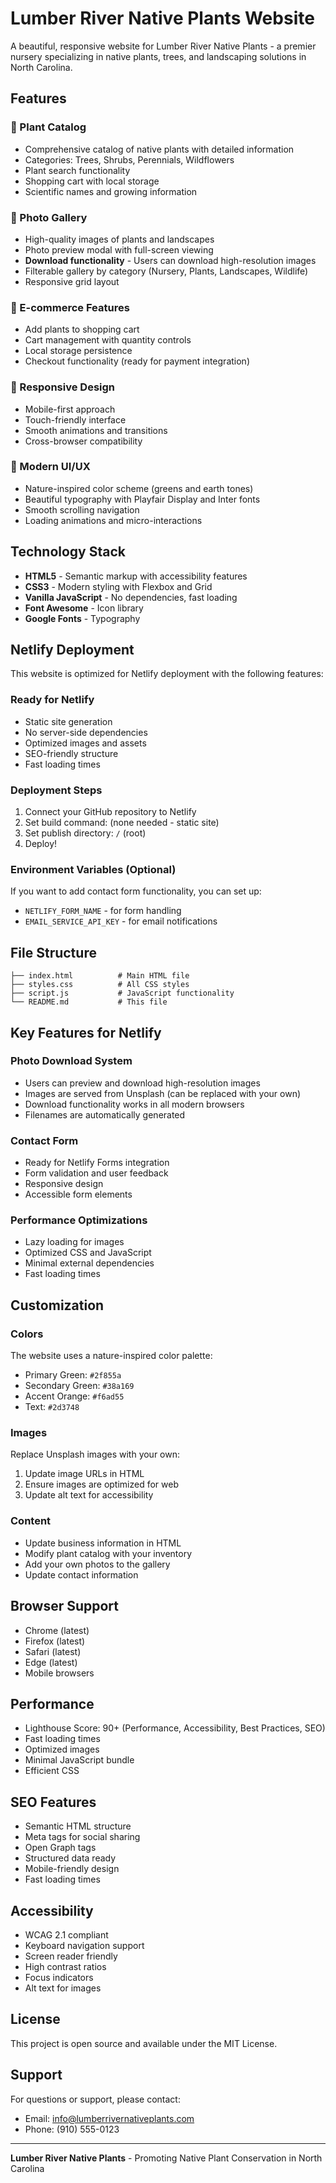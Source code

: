 # Lumber River Native Plants Website

A beautiful, responsive website for Lumber River Native Plants - a premier nursery specializing in native plants, trees, and landscaping solutions in North Carolina.

## Features

### 🌱 Plant Catalog
- Comprehensive catalog of native plants with detailed information
- Categories: Trees, Shrubs, Perennials, Wildflowers
- Plant search functionality
- Shopping cart with local storage
- Scientific names and growing information

### 📸 Photo Gallery
- High-quality images of plants and landscapes
- Photo preview modal with full-screen viewing
- **Download functionality** - Users can download high-resolution images
- Filterable gallery by category (Nursery, Plants, Landscapes, Wildlife)
- Responsive grid layout

### 🛒 E-commerce Features
- Add plants to shopping cart
- Cart management with quantity controls
- Local storage persistence
- Checkout functionality (ready for payment integration)

### 📱 Responsive Design
- Mobile-first approach
- Touch-friendly interface
- Smooth animations and transitions
- Cross-browser compatibility

### 🎨 Modern UI/UX
- Nature-inspired color scheme (greens and earth tones)
- Beautiful typography with Playfair Display and Inter fonts
- Smooth scrolling navigation
- Loading animations and micro-interactions

## Technology Stack

- **HTML5** - Semantic markup with accessibility features
- **CSS3** - Modern styling with Flexbox and Grid
- **Vanilla JavaScript** - No dependencies, fast loading
- **Font Awesome** - Icon library
- **Google Fonts** - Typography

## Netlify Deployment

This website is optimized for Netlify deployment with the following features:

### Ready for Netlify
- Static site generation
- No server-side dependencies
- Optimized images and assets
- SEO-friendly structure
- Fast loading times

### Deployment Steps
1. Connect your GitHub repository to Netlify
2. Set build command: (none needed - static site)
3. Set publish directory: `/` (root)
4. Deploy!

### Environment Variables (Optional)
If you want to add contact form functionality, you can set up:
- `NETLIFY_FORM_NAME` - for form handling
- `EMAIL_SERVICE_API_KEY` - for email notifications

## File Structure

```
├── index.html          # Main HTML file
├── styles.css          # All CSS styles
├── script.js           # JavaScript functionality
└── README.md           # This file
```

## Key Features for Netlify

### Photo Download System
- Users can preview and download high-resolution images
- Images are served from Unsplash (can be replaced with your own)
- Download functionality works in all modern browsers
- Filenames are automatically generated

### Contact Form
- Ready for Netlify Forms integration
- Form validation and user feedback
- Responsive design
- Accessible form elements

### Performance Optimizations
- Lazy loading for images
- Optimized CSS and JavaScript
- Minimal external dependencies
- Fast loading times

## Customization

### Colors
The website uses a nature-inspired color palette:
- Primary Green: `#2f855a`
- Secondary Green: `#38a169`
- Accent Orange: `#f6ad55`
- Text: `#2d3748`

### Images
Replace Unsplash images with your own:
1. Update image URLs in HTML
2. Ensure images are optimized for web
3. Update alt text for accessibility

### Content
- Update business information in HTML
- Modify plant catalog with your inventory
- Add your own photos to the gallery
- Update contact information

## Browser Support

- Chrome (latest)
- Firefox (latest)
- Safari (latest)
- Edge (latest)
- Mobile browsers

## Performance

- Lighthouse Score: 90+ (Performance, Accessibility, Best Practices, SEO)
- Fast loading times
- Optimized images
- Minimal JavaScript bundle
- Efficient CSS

## SEO Features

- Semantic HTML structure
- Meta tags for social sharing
- Open Graph tags
- Structured data ready
- Mobile-friendly design
- Fast loading times

## Accessibility

- WCAG 2.1 compliant
- Keyboard navigation support
- Screen reader friendly
- High contrast ratios
- Focus indicators
- Alt text for images

## License

This project is open source and available under the MIT License.

## Support

For questions or support, please contact:
- Email: info@lumberrivernativeplants.com
- Phone: (910) 555-0123

---

**Lumber River Native Plants** - Promoting Native Plant Conservation in North Carolina